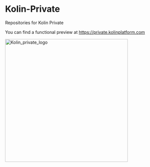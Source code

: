 # Kolin-Private
Repositories for Kolin Private

You can find a functional preview at https://private.kolinplatform.com

<img source="https://raw.githubusercontent.com/Kolinplatform/Kolin-Private/master/images/Kolin-private-logo.png" alt="Kolin_private_logo" height="400" width="400">
